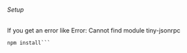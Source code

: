 ###### Setup
If you get an error like Error: Cannot find module tiny-jsonrpc 
```cd node_modules/spooky
npm install```
